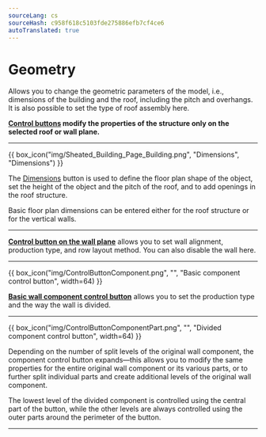 ```yaml
---
sourceLang: cs
sourceHash: c958f618c5103fde275886efb7cf4ce6
autoTranslated: true
---
```


<h1>Geometry</h1>

<p>Allows you to change the geometric parameters of the model, i.e., dimensions of the building and the roof, including the pitch and overhangs. It is also possible to set the type of roof assembly here.</p>

<p><b><u>Control buttons</u> modify the properties of the structure only on the selected roof or wall plane.</b></p>

<hr class="main">

{{ box_icon("img/Sheated_Building_Page_Building.png", "Dimensions", "Dimensions") }}

<p>The <u>Dimensions</u> button is used to define the floor plan shape of the object, set the height of the object and the pitch of the roof, and to add openings in the roof structure.</p>
<p>Basic floor plan dimensions can be entered either for the roof structure or for the vertical walls.</p>

<hr class="main">

<!--{{ box_icon("img/RoofSketchIcon64x64.png", "Roof", "Roof") }}

<p>The <u>Roof</u> button allows you to set the type of roof assembly. The roofing type and dimensions of the secondary roof structure can be changed via the <u>Cladding</u> button.</p>

<hr class="main">

{{ box_icon("img/WallIcon64x64.png", "Walls", "Walls") }}

<p>The <u>Walls</u> button allows you to set the wall alignment method, the wall manufacturing type, the cladding row layout method, and the height of the plinth.</p>
<p>These settings can be adjusted for individual walls using the relevant Control buttons.</p>

<hr class="main">

{{ box_icon("img/MainInsert64x64.png", "Add wall 2D", "Add wall 2D", fontSize=8) }}

<p>The <u>Add wall 2D</u> button allows you to add internal vertical walls to the structure and modify wall properties.</p>

<hr class="main">

{{ box_icon("img/PvgisIcon64x64.png", "Power", "Power") }}

<p>
Allows you to evaluate the potential solar radiation output on individual roof surfaces.
</p>

<p>
...The functionality of the <u>Power</u> button is being prepared for a future version of the program...
</p>

<hr class="main">

{{ box_icon("img/DimensionLinearIcon64x64.png", "Annotation", "Annotation") }}

<p>The <u>Annotation</u> button allows you to add arbitrary floor plan dimensions to the model.</p>

<hr class="main">

{{ box_icon("img/TapeMeasureIcon64x64.png", "Measure", "Measure") }}

<p>The <u>Measure</u> button allows you to check the dimensions of the model.</p>

<hr class="main">

{{ box_icon("img/ControlButton.png", "", "Control button", width=64) }}

<!--<p><b><u>Control button on the roof plane</u></b> allows you to set the type of roof assembly for individual roof planes.</p>-->
<p><b><u>Control button on the wall plane</u></b> allows you to set wall alignment, production type, and row layout method. You can also disable the wall here.</p>

<hr class="main">

{{ box_icon("img/ControlButtonComponent.png", "", "Basic component control button", width=64) }}

<p><b><u>Basic wall component control button</u></b> allows you to set the production type and the way the wall is divided.</p>

<hr class="main">

{{ box_icon("img/ControlButtonComponentPart.png", "", "Divided component control button", width=64) }}

<p>Depending on the number of split levels of the original wall component, the component control button expands—this allows you to modify the same properties for the entire original wall component or its various parts, or to further split individual parts and create additional levels of the original wall component.</p>

<p>The lowest level of the divided component is controlled using the central part of the button, while the other levels are always controlled using the outer parts around the perimeter of the button.</p>

<hr class="main">

<!-- product: HiStruct Building Configurator -->